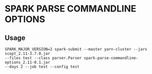 # SPARK PARSE COMMANDLINE OPTIONS

## Usage

```shell
SPARK_MAJOR_VERSION=2 spark-submit --master yarn-cluster --jars scopt_2.11-3.7.0.jar 
--files test --class parser.Parser spark-parse-commandline-options_2.11-0.1.jar 
--days 2 --job test --config test
```